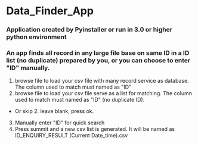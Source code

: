 # Data_Finder_App
### Application created by Pyinstaller or run in 3.0 or higher python environment

### An app finds all record in any large file base on same ID in a ID list (no duplicate) prepared by you, or you can choose to enter "ID" manually.

1. browse file to load your csv file with many record service as database. The column used to match must named as "ID"
2. browse file to load your csv file serve as a list for matching. The column used to match must named as "ID" (no duplicate ID).
- Or skip 2. leave blank, press ok.
3. Manually enter "ID" for quick search
4. Press summit and a new csv list is generated. It will be named as ID_ENQUIRY_RESULT (Current Date_time).csv
